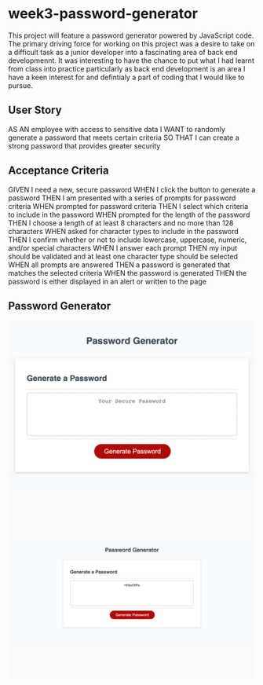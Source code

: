 # week3-password-generator

This project will feature a password generator powered by JavaScript code.
The primary driving force for working on this project was a desire to take on a difficult task as a junior developer into a fascinating area of back end developmennt.
It was interesting to have the chance to put what I had learnt from class into practice particularly as back end development is an area I have a keen interest for and defintialy a part of coding that I would like to pursue.

## User Story

AS AN employee with access to sensitive data
I WANT to randomly generate a password that meets certain criteria
SO THAT I can create a strong password that provides greater security

## Acceptance Criteria

GIVEN I need a new, secure password
WHEN I click the button to generate a password
THEN I am presented with a series of prompts for password criteria
WHEN prompted for password criteria
THEN I select which criteria to include in the password
WHEN prompted for the length of the password
THEN I choose a length of at least 8 characters and no more than 128 characters
WHEN asked for character types to include in the password
THEN I confirm whether or not to include lowercase, uppercase, numeric, and/or special characters
WHEN I answer each prompt
THEN my input should be validated and at least one character type should be selected
WHEN all prompts are answered
THEN a password is generated that matches the selected criteria
WHEN the password is generated
THEN the password is either displayed in an alert or written to the page

## Password Generator

![a screenshot of the password generator working](images/screenshot1.png)
![a second screenshot of the password generator working](images/screenshot2.png)
